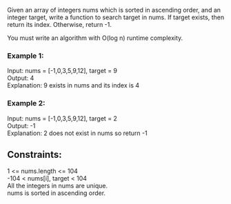 Given an array of integers nums which is sorted in ascending order, and an integer target, write a function to search target in nums. If target exists, then return its index. Otherwise, return -1.

You must write an algorithm with O(log n) runtime complexity.  

 

### Example 1:  
  
Input: nums = [-1,0,3,5,9,12], target = 9  
Output: 4  
Explanation: 9 exists in nums and its index is 4  
### Example 2:  

Input: nums = [-1,0,3,5,9,12], target = 2  
Output: -1  
Explanation: 2 does not exist in nums so return -1  
 

##  Constraints:  

1 <= nums.length <= 104  
-104 < nums[i], target < 104  
All the integers in nums are unique.  
nums is sorted in ascending order.  
